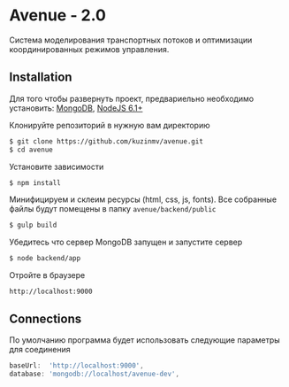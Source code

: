 # Avenue - 2.0

Система моделирования транспортных потоков и оптимизации координированных режимов управления. 

## Installation

Для того чтобы развернуть проект, предвариельно необходимо установить: 
[MongoDB](https://docs.mongodb.com/manual/installation/), [NodeJS 6.1+](https://nodejs.org/en/download/current/)


Клонируйте репозиторий  в нужную вам директорию
```bash
$ git clone https://github.com/kuzinmv/avenue.git
$ cd avenue
```

Установите зависимости
```bash
$ npm install
```

Минифицируем и склеим ресурсы (html, css, js, fonts). Все собранные файлы будут помещены в папку `avenue/backend/public`
```bash
$ gulp build
```

Убедитесь что сервер MongoDB запущен и запустите сервер
```bash
$ node backend/app
```

Отройте в браузере
```
http://localhost:9000
```


## Connections
По умолчанию программа будет использовать следующие  параметры для соединения  
```js 
baseUrl:  'http://localhost:9000',
database: 'mongodb://localhost/avenue-dev',
```
